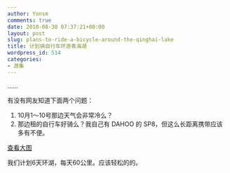 ```yaml
---
author: Yonsm
comments: true
date: 2010-08-30 07:37:21+00:00
layout: post
slug: plans-to-ride-a-bicycle-around-the-qinghai-lake
title: 计划骑自行车环游青海湖
wordpress_id: 514
categories:
- 游集
---
```


……  
<!-- more -->  
有没有网友知道下面两个问题：  
  
1. 10月1～10号那边天气会非常冷么？  
2. 那边租的自行车好骑么？我自己有 DAHOO 的 SP8，但这么长距离携带应该多有不便。  
  
  
[查看大图](http://maps.google.com/maps?f=d&source=embed&saddr=%E6%9D%AD%E5%B7%9E&daddr=%E4%B8%8A%E6%B5%B7+to:%E8%A5%BF%E5%AE%81+to:%E8%A5%BF%E6%B5%B7%E9%95%87+to:109%E5%9B%BD%E9%81%93+to:109%E5%9B%BD%E9%81%93+to:%E7%8E%AF%E6%B9%96%E8%A5%BF%E8%B7%AF+to:%E8%A5%BF%E5%A4%A7%E8%A1%97+to:310%E7%9C%81%E9%81%93+to:%E6%9D%AD%E5%B7%9E&hl=zh-CN&geocode=FdnvzQEdcWwpBymZqppDKbZLNDE66E2Cg9G_pw%3BFfSK3AEdlIc9BykzPPWxQHCyNTGhZMMjlBKVAg%3BFX27LgIdIAMRBilJZgikXIFNNjGkG1GZ95af7g%3BFSn1MwIdnpsDBin3DuturlxNNjGmuG4PB_hHCw%3BFTF4LQIdLzYABg%3BFfZyMAIdZHvyBQ%3BFZkYNQId9DLyBQ%3BFbCWOQId7ub3BQ%3BFfYoNAId2KoDBg%3BFdnvzQEdcWwpBymZqppDKbZLNDE66E2Cg9G_pw&mra=ls&sll=36.721274,101.151123&sspn=5.168125,9.063721&ie=UTF8&ll=36.791691,100.280457&spn=1.099749,1.370544&t=h&z=9)  
  
我们计划6天环湖，每天60公里。应该轻松的的。
